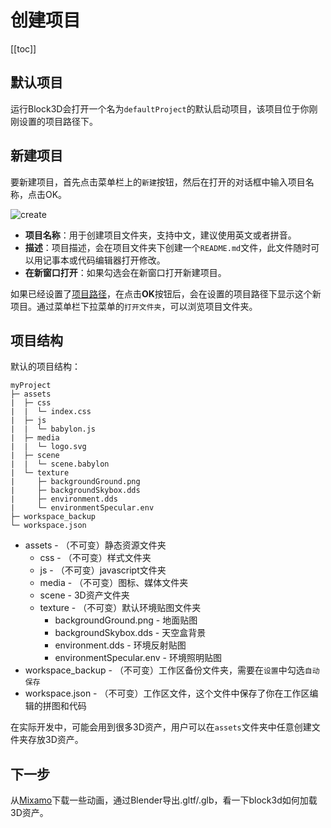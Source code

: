 # 创建项目

[[toc]]

## 默认项目

运行Block3D会打开一个名为`defaultProject`的默认启动项目，该项目位于你刚刚设置的项目路径下。

## 新建项目

要新建项目，首先点击菜单栏上的`新建`按钮，然后在打开的对话框中输入项目名称，点击OK。

![create](https://cdn.zjbku.com/start/create.jpg)

- **项目名称**：用于创建项目文件夹，支持中文，建议使用英文或者拼音。
- **描述**：项目描述，会在项目文件夹下创建一个`README.md`文件，此文件随时可以用记事本或代码编辑器打开修改。
- **在新窗口打开**：如果勾选会在新窗口打开新建项目。

如果已经设置了[项目路径](./install.md#设置项目路径)，在点击**OK**按钮后，会在设置的项目路径下显示这个新项目。通过菜单栏下拉菜单的`打开文件夹`，可以浏览项目文件夹。

## 项目结构

默认的项目结构：

```
myProject
├─ assets
|  ├─ css
|  |  └─ index.css
|  ├─ js
|  |  └─ babylon.js
|  ├─ media
|  |  └─ logo.svg
|  ├─ scene
|  |  └─ scene.babylon
|  └─ texture
|     ├─ backgroundGround.png
|     ├─ backgroundSkybox.dds
|     ├─ environment.dds
|     └─ environmentSpecular.env
├─ workspace_backup
└─ workspace.json
```

- assets - （不可变）静态资源文件夹
  - css - （不可变）样式文件夹
  - js - （不可变）javascript文件夹
  - media - （不可变）图标、媒体文件夹
  - scene - 3D资产文件夹
  - texture - （不可变）默认环境贴图文件夹
    - backgroundGround.png - 地面贴图
    - backgroundSkybox.dds - 天空盒背景
    - environment.dds - 环境反射贴图
    - environmentSpecular.env - 环境照明贴图
- workspace_backup - （不可变）工作区备份文件夹，需要在`设置`中勾选`自动保存`
- workspace.json - （不可变）工作区文件，这个文件中保存了你在工作区编辑的拼图和代码

在实际开发中，可能会用到很多3D资产，用户可以在`assets`文件夹中任意创建文件夹存放3D资产。

## 下一步

从[Mixamo](https://www.mixamo.com/)下载一些动画，通过Blender导出.gltf/.glb，看一下block3d如何加载3D资产。